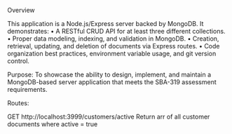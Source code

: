 Overview

This application is a Node.js/Express server backed by MongoDB. It demonstrates:
	• A RESTful CRUD API for at least three different collections.
	• Proper data modeling, indexing, and validation in MongoDB.
	• Creation, retrieval, updating, and deletion of documents via Express routes.
	• Code organization best practices, environment variable usage, and git version control.

Purpose: To showcase the ability to design, implement, and maintain a MongoDB-based server application that meets the SBA-319 assessment requirements.


Routes:

GET http://localhost:3999/customers/active
Return arr of all customer documents where active = true
